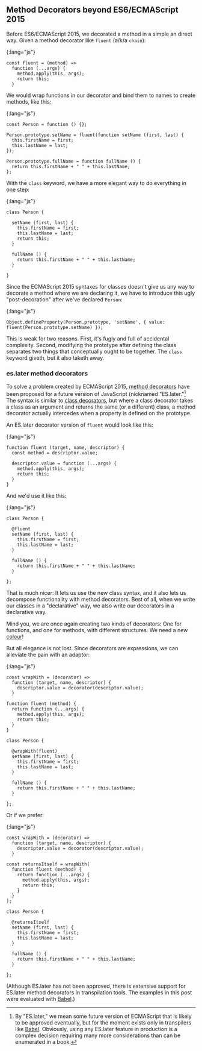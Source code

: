 ## Method Decorators beyond ES6/ECMAScript 2015

Before ES6/ECMAScript 2015, we decorated a method in a simple an direct way. Given a method decorator like `fluent` (a/k/a `chain`):

{:lang="js"}
~~~~~~~~
const fluent = (method) =>
  function (...args) {
    method.apply(this, args);
    return this;
  }
~~~~~~~~

We would wrap functions in our decorator and bind them to names to create methods, like this:

{:lang="js"}
~~~~~~~~
const Person = function () {};

Person.prototype.setName = fluent(function setName (first, last) {
  this.firstName = first;
  this.lastName = last;
});

Person.prototype.fullName = function fullName () {
  return this.firstName + " " + this.lastName;
};
~~~~~~~~

With the `class` keyword, we have a more elegant way to do everything in one step:

{:lang="js"}
~~~~~~~~
class Person {

  setName (first, last) {
    this.firstName = first;
    this.lastName = last;
    return this;
  }

  fullName () {
    return this.firstName + " " + this.lastName;
  }

}
~~~~~~~~

Since the ECMAScript 2015 syntaxes for classes doesn't give us any way to decorate a method where we are declaring it, we have to introduce this ugly "post-decoration" after we've declared `Person`:

{:lang="js"}
~~~~~~~~
Object.defineProperty(Person.prototype, 'setName', { value: fluent(Person.prototype.setName) });
~~~~~~~~

This is weak for two reasons. First, it's fugly and full of accidental complexity. Second, modifying the prototype after defining the class separates two things that conceptually ought to be together. The `class` keyword giveth, but it also taketh away.

### es.later method decorators

To solve a problem created by ECMAScript 2015, [method decorators] have been proposed for a future version of JavaScript (nicknamed "ES.later."[^ESdotlater] The syntax is similar to [class decorators](#es-later-class-decorators), but where a class decorator takes a class as an argument and returns the same (or a different) class, a method decorator actually intercedes when a property is defined on the prototype.

[^ESdotlater]: By "ES.later," we mean some future version of ECMAScript that is likely to be approved eventually, but for the moment exists only in transpilers like [Babel](http://babeljs.io). Obviously, using any ES.later feature in production is a complex decision requiring many more considerations than can be enumerated in a book.

An ES.later decorator version of `fluent` would look like this:

{:lang="js"}
~~~~~~~~
function fluent (target, name, descriptor) {
  const method = descriptor.value;

  descriptor.value = function (...args) {
    method.apply(this, args);
    return this;
  }
}
~~~~~~~~

And we'd use it like this:

{:lang="js"}
~~~~~~~~
class Person {

  @fluent
  setName (first, last) {
    this.firstName = first;
    this.lastName = last;
  }

  fullName () {
    return this.firstName + " " + this.lastName;
  }

};
~~~~~~~~

That is much nicer: It lets us use the new class syntax, and it also lets us decompose functionality with method decorators. Best of all, when we write our classes in a "declarative" way, we also write our decorators in a declarative way.

Mind you, we are once again creating two kinds of decorators: One for functions, and one for methods, with different structures. We need a new [colour](#symmetry)!

But all elegance is not lost. Since decorators are expressions, we can alleviate the pain with an adaptor:

{:lang="js"}
~~~~~~~~
const wrapWith = (decorator) =>
  function (target, name, descriptor) {
    descriptor.value = decorator(descriptor.value);
  }

function fluent (method) {
  return function (...args) {
    method.apply(this, args);
    return this;
  }
}

class Person {

  @wrapWith(fluent)
  setName (first, last) {
    this.firstName = first;
    this.lastName = last;
  }

  fullName () {
    return this.firstName + " " + this.lastName;
  }

};
~~~~~~~~

Or if we prefer:

{:lang="js"}
~~~~~~~~
const wrapWith = (decorator) =>
  function (target, name, descriptor) {
    descriptor.value = decorator(descriptor.value);
  }

const returnsItself = wrapWith(
  function fluent (method) {
    return function (...args) {
      method.apply(this, args);
      return this;
    }
  }
);

class Person {

  @returnsItself
  setName (first, last) {
    this.firstName = first;
    this.lastName = last;
  }

  fullName () {
    return this.firstName + " " + this.lastName;
  }

};
~~~~~~~~

[method decorators]: https://github.com/wycats/javascript-decorators

(Although ES.later has not been approved, there is extensive support for ES.later method decorators in transpilation tools. The examples in this post were evaluated with [Babel](http://babeljs.io).)
